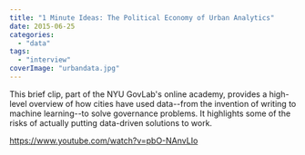 ```yaml
---
title: "1 Minute Ideas: The Political Economy of Urban Analytics"
date: 2015-06-25
categories: 
  - "data"
tags: 
  - "interview"
coverImage: "urbandata.jpg"
---
```


This brief clip, part of the NYU GovLab's online academy, provides a high-level overview of how cities have used data--from the invention of writing to machine learning--to solve governance problems. It highlights some of the risks of actually putting data-driven solutions to work.

https://www.youtube.com/watch?v=pbO-NAnvLIo
